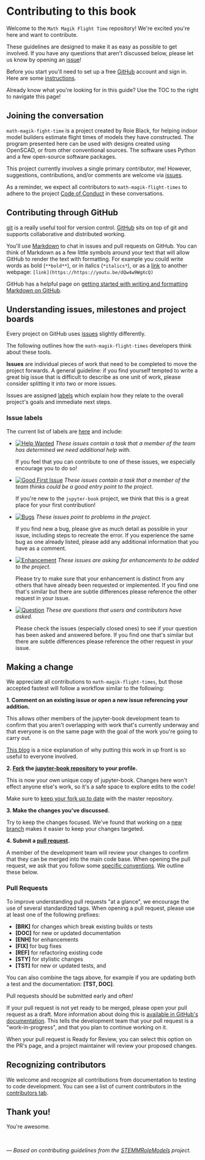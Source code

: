 # Contributing to this book

Welcome to the `Math Magik Flight Time` repository! We're excited you're here and want to contribute.

These guidelines are designed to make it as easy as possible to get involved.
If you have any questions that aren't discussed below, please let us know by opening an [issue][link_issues]!

Before you start you'll need to set up a free [GitHub][link_github] account and sign in.
Here are some [instructions][link_signupinstructions].

Already know what you're looking for in this guide? Use the TOC to the right
to navigate this page!

## Joining the conversation

`math-magik-fight-time` is a project created by Roie Black, for helping indoor
model builders estimate flight times of models they have constructed. The
program presented here can be used with designs created using OpenSCAD, or from
other conventional sources. The software uses Python and a few open-source
software packages.

This project currently involves a single primary contributor, me!  However,
suggestions, contributions, and/or comments are welcome via
[issues][link_issues].

As a reminder, we expect all contributors to `math-magik-flight-times` to
adhere to the project [Code of Conduct][link_coc] in these conversations.

## Contributing through GitHub

[git][link_git] is a really useful tool for version control.
[GitHub][link_github] sits on top of git and supports collaborative and
distributed working.

You'll use [Markdown][markdown] to chat in issues and pull requests on GitHub.
You can think of Markdown as a few little symbols around your text that will
allow GitHub to render the text with formatting.  For example you could write
words as bold (`**bold**`), or in italics (`*italics*`), or as a
[link][rick_roll] to another webpage:
`[link](https://https://youtu.be/dQw4w9WgXcQ)`

GitHub has a helpful page on [getting started with writing and formatting
Markdown on GitHub][writing_formatting_github].


## Understanding issues, milestones and project boards

Every project on GitHub uses [issues][link_issues] slightly differently.

The following outlines how the `math-magik-flight-times` developers think about
these tools.

**Issues** are individual pieces of work that need to be completed to move the
project forwards.  A general guideline: if you find yourself tempted to write a
great big issue that is difficult to describe as one unit of work, please
consider splitting it into two or more issues.

Issues are assigned [labels](#issue-labels) which explain how they relate to
the overall project's goals and immediate next steps.


### Issue labels

The current list of labels are [here][link_labels] and include:

* [![Help
  Wanted](https://img.shields.io/badge/-help%20wanted-159818.svg)][link_helpwanted]
*These issues contain a task that a member of the team has determined we need
additional help with.*

    If you feel that you can contribute to one of these issues, we especially
encourage you to do so!

* [![Good First
  Issue](https://img.shields.io/badge/-good%20first%20issue-blueviolet.svg)][link_helpwanted]
*These issues contain a task that a member of the team thinks could be a good
entry point to the project.*

    If you're new to the `jupyter-book` project, we think that this is a great
place for your first contribution!

* [![Bugs](https://img.shields.io/badge/-bugs-fc2929.svg)][link_bugs] *These
  issues point to problems in the project.*

    If you find new a bug, please give as much detail as possible in your
issue, including steps to recreate the error.  If you experience the same bug
as one already listed, please add any additional information that you have as a
comment.

* [![Enhancement](https://img.shields.io/badge/-enhancement-84b6eb.svg)][link_enhancement]
  *These issues are asking for enhancements to be added to the project.*

    Please try to make sure that your enhancement is distinct from any others
that have already been requested or implemented.  If you find one that's
similar but there are subtle differences please reference the other request in
your issue.

* [![Question](https://img.shields.io/badge/-question-DE8BE7.svg)][link_question]
  *These are questions that users and contributors have asked.*

    Please check the issues (especially closed ones) to see if your question
has been asked and answered before.  If you find one that's similar but there
are subtle differences please reference the other request in your issue.


## Making a change

We appreciate all contributions to `math-magik-flight-times`, but those
accepted fastest will follow a workflow similar to the following:

**1. Comment on an existing issue or open a new issue referencing your
addition.**

This allows other members of the jupyter-book development team to confirm that
you aren't overlapping with work that's currently underway and that everyone is
on the same page with the goal of the work you're going to carry out.

[This blog][link_pushpullblog] is a nice explanation of why putting this work
in up front is so useful to everyone involved.

**2. [Fork][link_fork] the [jupyter-book repository][link_jupyter-book] to your
profile.**

This is now your own unique copy of jupyter-book.  Changes here won't effect
anyone else's work, so it's a safe space to explore edits to the code!

Make sure to [keep your fork up to date][link_updateupstreamwiki] with the
master repository.

**3. Make the changes you've discussed.**

Try to keep the changes focused.  We've found that working on a [new
branch][link_branches] makes it easier to keep your changes targeted.

**4. Submit a [pull request][link_pullrequest].**

A member of the development team will review your changes to confirm that they
can be merged into the main code base.  When opening the pull request, we ask
that you follow some [specific conventions](#pull-requests).  We outline these
below.

### Pull Requests

To improve understanding pull requests "at a glance", we encourage the use of
several standardized tags.  When opening a pull request, please use at least
one of the following prefixes:

* **[BRK]** for changes which break existing builds or tests
* **[DOC]** for new or updated documentation
* **[ENH]** for enhancements
* **[FIX]** for bug fixes
* **[REF]** for refactoring existing code
* **[STY]** for stylistic changes
* **[TST]** for new or updated tests, and

You can also combine the tags above, for example if you are updating both a
test and the documentation: **[TST, DOC]**.

Pull requests should be submitted early and often!

If your pull request is not yet ready to be merged, please open your pull
request as a draft.  More information about doing this is [available in
GitHub's documentation][link_drafts].  This tells the development team that
your pull request is a "work-in-progress", and that you plan to continue
working on it.

When your pull request is Ready for Review, you can select this option on the PR's page,
and a project maintainer will review your proposed changes.


## Recognizing contributors

We welcome and recognize all contributions from documentation to testing to code development.
You can see a list of current contributors in the [contributors tab][link_contributors].

## Thank you!

You're awesome.

<br>

*&mdash; Based on contributing guidelines from the [STEMMRoleModels][link_stemmrolemodels] project.*

[link_git]: https://git-scm.com
[link_github]: https://github.com/
[link_jupyter-book]: https://github.com/jupyter/jupyter-book
[link_signupinstructions]: https://help.github.com/articles/signing-up-for-a-new-github-account

[writing_formatting_github]: https://help.github.com/articles/getting-started-with-writing-and-formatting-on-github
[markdown]: https://daringfireball.net/projects/markdown
[rick_roll]: https://www.youtube.com/watch?v=dQw4w9WgXcQ
[restructuredtext]: http://docutils.sourceforge.net/rst.html#user-documentation
[sphinx]: http://www.sphinx-doc.org/en/master/index.html
[readthedocs]: https://docs.readthedocs.io/en/latest/index.html

[link_issues]: https://github.com/rblack42/math-magik-flight-time/issues
[link_coc]: https://github.com/rblack42/math-magik-flight-time/blob/master/CODE_OF_CONDUCT.md

[link_labels]: https://github.com/rblack42/math-magik-flight-time/labels
[link_bugs]: https://github.com/rblack42/math-magik-flight-time/labels/bug
[link_helpwanted]: https://github.com/rblack42/math-magik-flight-time/labels/help%20wanted
[link_enhancement]: https://github.com/rblack42/math-magik-flight-time/labels/enhancement
[link_question]: https://github.com/rblack42/math-magik-flight-time/labels/question

[link_pullrequest]: https://help.github.com/articles/creating-a-pull-request/
[link_fork]: https://help.github.com/articles/fork-a-repo/
[link_pushpullblog]: https://www.igvita.com/2011/12/19/dont-push-your-pull-requests/
[link_updateupstreamwiki]: https://help.github.com/articles/syncing-a-fork/
[link_branches]: https://help.github.com/articles/creating-and-deleting-branches-within-your-repository/

[link_drafts]: https://help.github.com/articles/about-pull-requests/#draft-pull-requests

[link_contributors]: https://github.com/rblack42/math-magik-flight-time/graphs/contributors
[link_stemmrolemodels]: https://github.com/KirstieJane/STEMMRoleModels

```python

```
